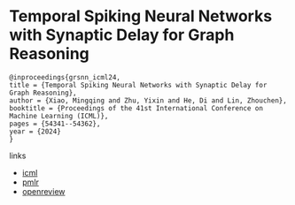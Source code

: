 # Temporal Spiking Neural Networks with Synaptic Delay for Graph Reasoning

```
@inproceedings{grsnn_icml24,
title = {Temporal Spiking Neural Networks with Synaptic Delay for Graph Reasoning},
author = {Xiao, Mingqing and Zhu, Yixin and He, Di and Lin, Zhouchen},
booktitle = {Proceedings of the 41st International Conference on Machine Learning (ICML)},
pages = {54341--54362},
year = {2024}
}
```

links
- [icml](https://icml.cc/Conferences/2024/Schedule?showEvent=35073)
- [pmlr](https://proceedings.mlr.press/v235/xiao24f.html)
- [openreview](https://openreview.net/forum?id=3FeYlKIPr3)

